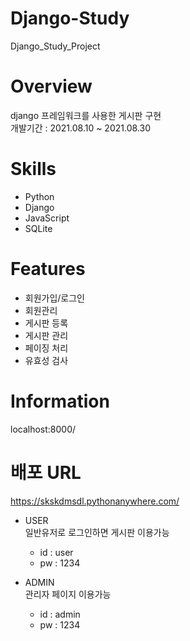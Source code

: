 # Django-Study
Django_Study_Project

# Overview
django 프레임워크를 사용한 게시판 구현<br/>
개발기간 : 2021.08.10 ~ 2021.08.30

# Skills
* Python
* Django
* JavaScript
* SQLite

# Features
* 회원가입/로그인
* 회원관리
* 게시판 등록
* 게시판 관리
* 페이징 처리
* 유효성 검사

# Information
localhost:8000/

# 배포 URL
https://skskdmsdl.pythonanywhere.com/

* USER<br/>
일반유저로 로그인하면 게시판 이용가능
   * id : user
   * pw : 1234


* ADMIN<br/>
관리자 페이지 이용가능
   * id : admin
   * pw : 1234
